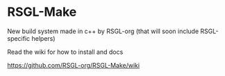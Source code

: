 # RSGL-Make
New build system made in c++ by RSGL-org (that will soon include RSGL-specific helpers)

Read the wiki for how to install and docs

https://github.com/RSGL-org/RSGL-Make/wiki